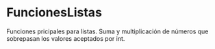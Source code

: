# FuncionesListas
Funciones pricipales para listas. Suma y multiplicación de números que sobrepasan los valores aceptados por int.
